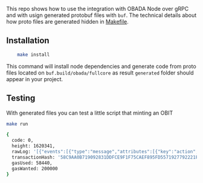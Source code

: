 This repo shows how to use the integration with OBADA Node over gRPC and with usign generated protobuf files with `buf`. The technical details about how proto files are generated hidden in [Makefile](https://github.com/obada-foundation/nodewithgrpc/blob/main/Makefile#L24-L30).

## Installation
```sh
    make install
```

This command will install node dependencies and generate code from proto files located on `buf.build/obada/fullcore` as result `generated` folder should appear in your project.

## Testing

With generated files you can test a little script that minting an OBIT

```sh
make run

{
  code: 0,
  height: 1620341,
  rawLog: '[{"events":[{"type":"message","attributes":[{"key":"action","value":"mint_obit"}]}]}]',
  transactionHash: '58C9AA0B719092831DDFCE9F1F75CAEF895FD5571927792221F24E78AD922641',
  gasUsed: 58440,
  gasWanted: 200000
}
```